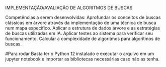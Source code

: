 IMPLEMENTAÇÃO/AVALIAÇÃO DE ALGORITMOS DE BUSCAS

Competências a serem desenvolvidas: Aprofundar os conceitos de buscas clássicas em árvore através da implementação
de uma técnica de busca num mapa específico. Aplicar a estrutura de dados árvore e as estratégias de buscas utilizadas em
IA. Aplicar testes ao sistema para verificar seu funcionamento. Calcular a complexidade de algoritmos para algoritmos de
buscas.

</hr>
#Para rodar
Basta ter o Python 12 instalado e executar o arquivo em um jupyter notebook e importar as bibliotecas necessárias caso não as tenha.
